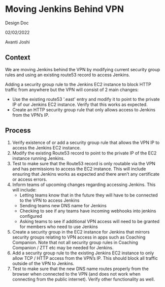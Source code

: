 # Moving Jenkins Behind VPN

Design Doc

02/02/2022

Avanti Joshi

## Context
We are moving Jenkins behind the VPN by modifying current security group rules and using an existing route53 record to access Jenkins.

Adding a security group rule to the Jenkins EC2 instance to block HTTP traffic from anywhere but the VPN will consist of 2 main changes:
 - Use the existing route53 '.east' entry and modify it to point to the private IP of our Jenkins EC2 instance. Verify that this works as expected.
 - Create an HTTP security group rule that only allows access to Jenkins from the VPN’s IP.  


## Process

1) Verify existence of or add a security group rule that allows the VPN IP to access the Jenkins EC2 instance.
2) Modify the existing Route53 record to point to the private IP of the EC2 instance running Jenkins. 
3) Test to make sure that the Route53 record is only routable via the VPN and has permissions to access the EC2 instance. This will include ensuring that Jenkins works as expected and there aren’t any certificate or access errors. 
4) Inform teams of upcoming changes regarding accessing Jenkins. This will include:
   - Letting teams know that in the future they will have to be connected to the VPN to access Jenkins
   - Sending teams new DNS name for Jenkins 
   - Checking to see if any teams have incoming webhooks into jenkins configured
   - Asking teams to see if additional VPN access will need to be granted for members who need to use Jenkins
5) Create a security group in the EC2 instance for Jenkins that mirrors security groups relating to VPN access in apps such as Coaching Companion. Note that not all security group rules in Coaching Companion / ZTT etc may be needed for Jenkins. 
6) Add a security group rule to the existing Jenkins EC2 instance to only allow TCP / HTTP access from the VPN’s IP. This should block all traffic outside of the VPN to Jenkins.
7) Test to make sure that the new DNS name routes properly from the browser when connected to the VPN (and does not work when connecting from the public internet). Verify other functionality as well.  


